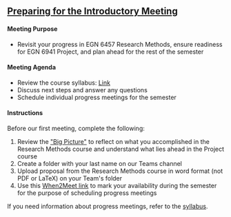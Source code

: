 ## [Preparing for the Introductory Meeting](https://aselshall.github.io/pr/hw/meeting0)

#### Meeting Purpose
- Revisit your progress in EGN 6457 Research Methods, ensure readiness for EGN 6941 Project, and plan ahead for the rest of the semester

#### Meeting Agenda
- Review the course syllabus: [Link](https://aselshall.github.io/pr/#participation)  
- Discuss next steps and answer any questions
- Schedule individual progress meetings for the semester

#### Instructions
Before our first meeting, complete the following:  
1. Review the ["Big Picture"](https://aselshall.github.io/rm/hw/big-picture) to reflect on what you accomplished in the Research Methods course and understand what lies ahead in the Project course
2. Create a folder with your last name on our Teams channel
3. Upload proposal from the Research Methods course in word format (not PDF or LaTeX) on your Team's folder
4. Use this [When2Meet link](https://www.when2meet.com/?27997747-xq2T6) to mark your availability during the semester for the purpose of scheduling progress meetings

If you need information about progress meetings, refer to the [syllabus](https://aselshall.github.io/pr).
